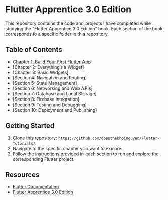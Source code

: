 # Flutter Apprentice 3.0 Edition

This repository contains the code and projects I have completed while studying the "Flutter Apprentice 3.0 Edition" book. Each section of the book corresponds to a specific folder in this repository.

## Table of Contents

- [Chapter 1: Build Your First Flutter App](https://github.com/doanthekhoinguyen/Flutter-Tutorials/tree/Section1-HelloFlutter)
- [Chapter 2: Everything’s a Widget]
- [Chapter 3: Basic Widgets]
- [Section 4: Navigation and Routing]
- [Section 5: State Management]
- [Section 6: Networking and Web APIs]
- [Section 7: Database and Local Storage]
- [Section 8: Firebase Integration]
- [Section 9: Testing and Debugging]
- [Section 10: Deployment and Publishing]

## Getting Started

1. Clone this repository: `https://github.com/doanthekhoinguyen/Flutter-Tutorials/`.
2. Navigate to the specific chapter you want to explore: 
3. Follow the instructions provided in each section to run and explore the corresponding Flutter project.

## Resources

- [Flutter Documentation](https://flutter.dev/docs)
- [Flutter Apprentice 3.0 Edition](https://www.raywenderlich.com/books/flutter-apprentice/v3.0)


